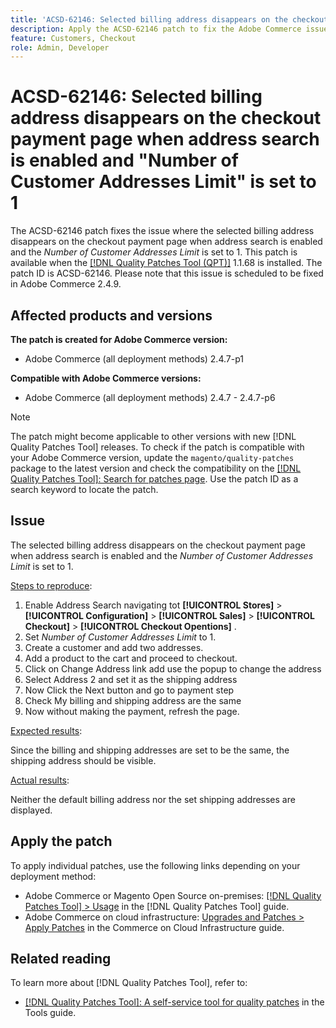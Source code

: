 ```yaml
---
title: 'ACSD-62146: Selected billing address disappears on the checkout payment page when address search is enabled and "Number of Customer Addresses Limit" is set to 1'
description: Apply the ACSD-62146 patch to fix the Adobe Commerce issue where the selected billing address disappears on the checkout payment page when address search is enabled and the "Number of Customer Addresses Limit" is set to 1.The checkout payment page will now retain the selected billing address when address search is enabled.
feature: Customers, Checkout
role: Admin, Developer
---
```


# ACSD-62146: Selected billing address disappears on the checkout payment page when address search is enabled and "Number of Customer Addresses Limit" is set to 1

The ACSD-62146 patch fixes the issue where the selected billing address disappears on the checkout payment page when address search is enabled and the *Number of Customer Addresses Limit* is set to 1. This patch is available when the [[!DNL Quality Patches Tool (QPT)]](/help/tools/quality-patches-tool/quality-patches-tool-to-self-serve-quality-patches.md) 1.1.68 is installed. The patch ID is ACSD-62146. Please note that this issue is scheduled to be fixed in Adobe Commerce 2.4.9.

## Affected products and versions

**The patch is created for Adobe Commerce version:**

* Adobe Commerce (all deployment methods) 2.4.7-p1

**Compatible with Adobe Commerce versions:**

* Adobe Commerce (all deployment methods) 2.4.7 - 2.4.7-p6

>[!NOTE]
>
>The patch might become applicable to other versions with new [!DNL Quality Patches Tool] releases. To check if the patch is compatible with your Adobe Commerce version, update the `magento/quality-patches` package to the latest version and check the compatibility on the [[!DNL Quality Patches Tool]: Search for patches page](https://experienceleague.adobe.com/tools/commerce-quality-patches/index.html). Use the patch ID as a search keyword to locate the patch.

## Issue

The selected billing address disappears on the checkout payment page when address search is enabled and the *Number of Customer Addresses Limit* is set to 1.

<u>Steps to reproduce</u>:

1. Enable Address Search navigating tot **[!UICONTROL Stores]** > **[!UICONTROL Configuration]** > **[!UICONTROL Sales]** > **[!UICONTROL Checkout]** > **[!UICONTROL Checkout Opentions]** .
1. Set *Number of Customer Addresses Limit* to 1.
1. Create a customer and add two addresses.
1. Add a product to the cart and proceed to checkout.
1. Click on Change Address link add use the popup to change the address
1. Select Address 2 and set it as the shipping address
1. Now Click the Next button and go to payment step
1. Check My billing and shipping address are the same
1. Now without making the payment, refresh the page.

<u>Expected results</u>:

Since the billing and shipping addresses are set to be the same, the shipping address should be visible.

<u>Actual results</u>:

Neither the default billing address nor the set shipping addresses are displayed.

## Apply the patch

To apply individual patches, use the following links depending on your deployment method:

* Adobe Commerce or Magento Open Source on-premises: [[!DNL Quality Patches Tool] > Usage](/help/tools/quality-patches-tool/usage.md) in the [!DNL Quality Patches Tool] guide.
* Adobe Commerce on cloud infrastructure: [Upgrades and Patches > Apply Patches](https://experienceleague.adobe.com/docs/commerce-cloud-service/user-guide/develop/upgrade/apply-patches.html) in the Commerce on Cloud Infrastructure guide.

## Related reading

To learn more about [!DNL Quality Patches Tool], refer to:

* [[!DNL Quality Patches Tool]: A self-service tool for quality patches](/help/tools/quality-patches-tool/quality-patches-tool-to-self-serve-quality-patches.md) in the Tools guide.
